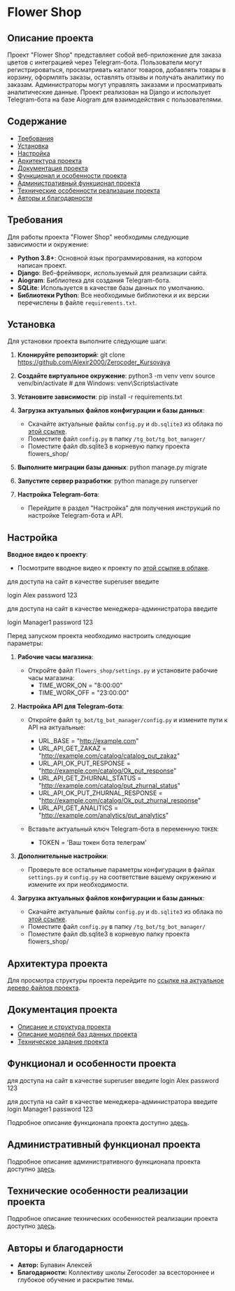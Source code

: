 # Flower Shop

## Описание проекта

Проект "Flower Shop" представляет собой веб-приложение для заказа цветов с интеграцией через Telegram-бота. Пользователи могут регистрироваться, просматривать каталог товаров, добавлять товары в корзину, оформлять заказы, оставлять отзывы и получать аналитику по заказам. Администраторы могут управлять заказами и просматривать аналитические данные. Проект реализован на Django и использует Telegram-бота на базе Aiogram для взаимодействия с пользователями.

## Содержание

- [Требования](#требования)
- [Установка](#установка)
- [Настройка](#настройка)
- [Архитектура проекта](#архитектура-проекта)
- [Документация проекта](#документация-проекта)
- [Функционал и особенности проекта](#функционал-и-особенности-проекта)
- [Административный функционал проекта](#административный-функционал-проекта)
- [Технические особенности реализации проекта](#технические-особенности-реализации-проекта)
- [Авторы и благодарности](#авторы-и-благодарности)

## Требования

Для работы проекта "Flower Shop" необходимы следующие зависимости и окружение:

- **Python 3.8+**: Основной язык программирования, на котором написан проект.
- **Django**: Веб-фреймворк, используемый для реализации сайта.
- **Aiogram**: Библиотека для создания Telegram-бота.
- **SQLite**: Используется в качестве базы данных по умолчанию.
- **Библиотеки Python**: Все необходимые библиотеки и их версии перечислены в файле `requirements.txt`.

## Установка

Для установки проекта выполните следующие шаги:

1. **Клонируйте репозиторий**:
   git clone https://github.com/Alexir2000/Zerocoder_Kursovaya
   
2. **Создайте виртуальное окружение**:
   python3 -m venv venv
source venv/bin/activate  # для Windows: venv\Scripts\activate

3. **Установите зависимости**:
   pip install -r requirements.txt

4. **Загрузка актуальных файлов конфигурации и базы данных**:
   - Скачайте актуальные файлы `config.py` и `db.sqlite3` из облака по [этой ссылке](https://disk.yandex.ru/d/o0Cdw7thEwBfgg).
   - Поместите файл `config.py` в папку `/tg_bot/tg_bot_manager/`
   - Поместите файл db.sqlite3 в корневую папку проекта flowers_shop/

4. **Выполните миграции базы данных**:
   python manage.py migrate

5. **Запустите сервер разработки**:
   python manage.py runserver

6. **Настройка Telegram-бота**:
   - Перейдите в раздел "Настройка" для получения инструкций по настройке Telegram-бота и API.

## Настройка

**Вводное видео к проекту**:
   - Посмотрите вводное видео к проекту по [этой ссылке в облаке](https://disk.yandex.ru/d/oirKdP_1KxuK_w).

для доступа на сайт в качестве superuser введите 

login Alex password 123

для доступа на сайт в качестве менеджера-администратора введите

login Manager1 password 123

Перед запуском проекта необходимо настроить следующие параметры:

1. **Рабочие часы магазина**:
   - Откройте файл `flowers_shop/settings.py` и установите рабочие часы магазина:
     - TIME_WORK_ON = "8:00:00"
     - TIME_WORK_OFF = "23:00:00"

2. **Настройка API для Telegram-бота**:
   - Откройте файл `tg_bot/tg_bot_manager/config.py` и измените пути к API на актуальные:
     - URL_BASE = "http://example.com"
     - URL_API_GET_ZAKAZ = "http://example.com/catalog/catalog_put_zakaz"
     - URL_API_OK_PUT_RESPONSE = "http://example.com/catalog/Ok_put_response"
     - URL_API_GET_ZHURNAL_STATUS = "http://example.com/catalog/put_zhurnal_status"
     - URL_API_OK_PUT_ZHURNAL_RESPONSE = "http://example.com/catalog/Ok_put_zhurnal_response"
     - URL_API_GET_ANALITICS = "http://example.com/analytics/put_analytics"

   - Вставьте актуальный ключ Telegram-бота в переменную `TOKEN`:
     - TOKEN = 'Ваш токен бота телеграм'

3. **Дополнительные настройки**:
   - Проверьте все остальные параметры конфигурации в файлах `settings.py` и `config.py` на соответствие вашему окружению и измените их при необходимости.

4. **Загрузка актуальных файлов конфигурации и базы данных**:
   - Скачайте актуальные файлы `config.py` и `db.sqlite3` из облака по [этой ссылке](https://disk.yandex.ru/d/o0Cdw7thEwBfgg).
   - Поместите файл `config.py` в папку `/tg_bot/tg_bot_manager/`
   - Поместите файл db.sqlite3 в корневую папку проекта flowers_shop/

## Архитектура проекта

Для просмотра структуры проекта перейдите по [ссылке на актуальное дерево файлов проекта](TZ_Documentation/Актуальное%20дерево%20файлов%20проекта.md).

## Документация проекта

- [Описание и структура проекта](TZ_Documentation/Описание%20и%20структура%20проекта.txt)
- [Описание моделей баз данных проекта](TZ_Documentation/Описание%20моделей%20Баз%20данных%20проекта.txt)
- [Техническое задание проекта](TZ_Documentation/Техзадание%20проекта%20Expert.txt)

## Функционал и особенности проекта

для доступа на сайт в качестве superuser введите 
login Alex password 123

для доступа на сайт в качестве менеджера-администратора введите
login Manager1 password 123

Подробное описание функционала проекта доступно [здесь](TZ_Documentation/Функционал%20и%20особенности%20проекта.md).

## Административный функционал проекта

Подробное описание административного функционала проекта доступно [здесь](TZ_Documentation/Административный%20функционал%20проекта.md).

## Технические особенности реализации проекта

Подробное описание технических особенностей реализации проекта доступно [здесь](TZ_Documentation/Технические%20особенности%20реализации%20проекта.md).

## Авторы и благодарности

- **Автор:** Булавин Алексей
- **Благодарности:** Коллективу школы Zerocoder за всестороннее и глубокое обучение и раскрытие темы.
